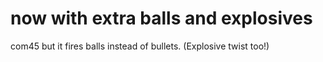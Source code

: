 # now with extra balls and explosives
com45 but it fires balls instead of bullets.
(Explosive twist too!)


